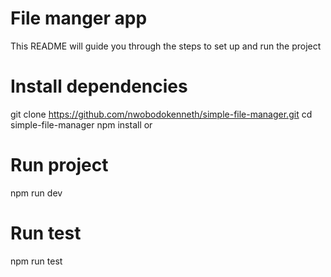 # File manger app
This README will guide you through the steps to set up and run the project

# Install dependencies
git clone https://github.com/nwobodokenneth/simple-file-manager.git
cd simple-file-manager
npm install or 

# Run project
npm run dev

# Run test
npm run test

